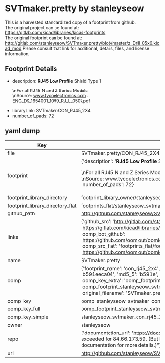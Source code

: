 # SVTmaker.pretty by stanleyseow  
This is a harvested standardized copy of a footprint from github.  
The original project can be found at:  
https://gitlab.com/kicad/libraries/kicad-footprints  
The original footprint can be found at:
http://gitlab.com/stanleyseow/SVTmaker.pretty/blob/master/z_Drill_05x6.kicad_mod
Please consult that link for additional, details, files, and license information.  
## Footprint Details
* description: <b>RJ45 Low Profile</b> Shield Type 1<p>\nFor all RJ45 N and Z Series Models<br>\nSource: www.tycoelectronics.com .. ENG_DS_1654001_1099_RJ_L_0507.pdf  
* libraryLink: SVTmaker:CON_RJ45_2X4  
* number_of_pads: 72  
## yaml dump  
| Key | Value |  
| --- | --- |  
| file | SVTmaker.pretty/CON_RJ45_2X4.kicad_mod |  
| footprint | {'description': '<b>RJ45 Low Profile</b> Shield Type 1<p>\\nFor all RJ45 N and Z Series Models<br>\\nSource: www.tycoelectronics.com .. ENG_DS_1654001_1099_RJ_L_0507.pdf', 'libraryLink': 'SVTmaker:CON_RJ45_2X4', 'number_of_pads': 72} |  
| footprint_library_directory | footprint_library_owner/stanleyseow_SVTmaker.pretty |  
| footprint_library_directory_flat | footprints_flat/stanleyseow_svtmaker_con_rj45_2x4/working |  
| github_path | http://github.com/stanleyseow/SVTmaker.pretty/blob/master/CON_RJ45_2X4.kicad_mod |  
| links | {'github_src': 'http://gitlab.com/stanleyseow/SVTmaker.pretty/blob/master/z_Drill_05x6.kicad_mod', 'github_src_repo': 'https://gitlab.com/kicad/libraries/kicad-footprints', 'oomp_bot': 'footprints/stanleyseow_svtmaker_con_rj45_2x4/working', 'oomp_bot_github': 'https://github.com/oomlout/oomlout_oomp_footprint_bot/tree/main/footprints/stanleyseow_svtmaker_con_rj45_2x4/working', 'oomp_src_flat': 'footprints_flat/footprints_flat/stanleyseow_svtmaker_con_rj45_2x4/working', 'oomp_src_flat_github': 'https://github.com/oomlout/oomlout_oomp_footprint_src/tree/main/footprints_flat/stanleyseow_svtmaker_con_rj45_2x4/working'} |  
| name | SVTmaker.pretty |  
| oomp | {'footprint_name': 'con_rj45_2x4', 'library_name': 'svtmaker', 'md5': 'b591eeca046ed5ba93a9ce661bde374f', 'md5_10': 'b591eeca04', 'md5_5': 'b591e', 'md5_6': 'b591ee', 'oomp_key': 'oomp_stanleyseow_svtmaker_con_rj45_2x4', 'oomp_key_extra': 'oomp_footprint_stanleyseow_svtmaker_con_rj45_2x4', 'oomp_key_full': 'oomp_footprint_stanleyseow_svtmaker_con_rj45_2x4_b591ee', 'oomp_key_simple': 'stanleyseow_svtmaker_con_rj45_2x4', 'original_filename': 'SVTmaker.pretty/CON_RJ45_2X4.kicad_mod', 'owner_name': 'stanleyseow'} |  
| oomp_key | oomp_stanleyseow_svtmaker_con_rj45_2x4 |  
| oomp_key_full | oomp_footprint_stanleyseow_svtmaker_con_rj45_2x4 |  
| oomp_key_simple | stanleyseow_svtmaker_con_rj45_2x4 |  
| owner | stanleyseow |  
| repo | {'documentation_url': 'https://docs.github.com/rest/overview/resources-in-the-rest-api#rate-limiting', 'message': "API rate limit exceeded for 84.66.173.59. (But here's the good news: Authenticated requests get a higher rate limit. Check out the documentation for more details.)"} |  
| url | http://github.com/stanleyseow/SVTmaker.pretty |  

